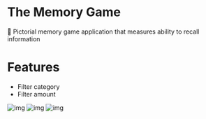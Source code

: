 # The Memory Game

🧠 Pictorial memory game application that measures ability to recall information

# Features
- Filter category
- Filter amount

![img](https://media.giphy.com/media/KZ5CuJoVVCs1fq7hXc/giphy.gif)
![img](https://media.giphy.com/media/PlyNDIJGpZWwXyzCfF/giphy.gif)
![img](https://media.giphy.com/media/fXK87etLC3tI2qi3cU/giphy.gif)
